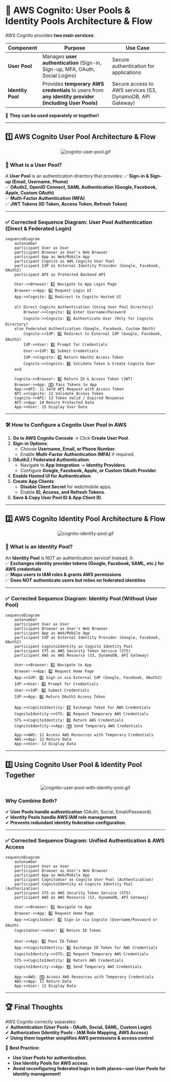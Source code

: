# 🔐 **AWS Cognito: User Pools & Identity Pools Architecture & Flow**

AWS Cognito provides **two main services**:

| **Component**     | **Purpose**                                                                                           | **Use Case**                                              |
| ----------------- | ----------------------------------------------------------------------------------------------------- | --------------------------------------------------------- |
| **User Pool**     | Manages **user authentication** (Sign-in, Sign-up, MFA, OAuth, Social Logins)                         | Secure authentication for applications                    |
| **Identity Pool** | Provides **temporary AWS credentials** to users from **any identity provider (including User Pools)** | Secure access to AWS services (S3, DynamoDB, API Gateway) |

🚀 **They can be used separately or together!**

---

## **1️⃣ AWS Cognito User Pool Architecture & Flow**

<div style="text-align: center;">
    <img src="images/cognito-user-pool.gif" alt="cognito-user-pool.gif">
</div>

### **🔹 What is a User Pool?**

A **User Pool** is an authentication directory that provides:
✅ **Sign-in & Sign-up (Email, Username, Phone)**  
✅ **OAuth2, OpenID Connect, SAML Authentication (Google, Facebook, Apple, Custom OAuth)**  
✅ **Multi-Factor Authentication (MFA)**  
✅ **JWT Tokens (ID Token, Access Token, Refresh Token)**

---

### **✅ Corrected Sequence Diagram: User Pool Authentication (Direct & Federated Login)**

```mermaid
sequenceDiagram
    autonumber
    participant User as User
    participant Browser as User's Web Browser
    participant App as Web/Mobile App
    participant Cognito as AWS Cognito User Pool
    participant IdP as External Identity Provider (Google, Facebook, OAuth2)
    participant API as Protected Backend API

    User->>Browser: 1️⃣ Navigate to App Login Page
    Browser->>App: 2️⃣ Request Login UI
    App->>Cognito: 3️⃣ Redirect to Cognito Hosted UI

    alt Direct Cognito Authentication (Using User Pool Directory)
        Browser->>Cognito: 4️⃣ Enter Username/Password
        Cognito->>Cognito: 5️⃣ Authenticate User (Only for Cognito Directory)
    else Federated Authentication (Google, Facebook, Custom OAuth)
        Cognito->>IdP: 4️⃣ Redirect to External IdP (Google, Facebook, OAuth2)
        IdP->>User: 5️⃣ Prompt for Credentials
        User->>IdP: 6️⃣ Submit Credentials
        IdP->>Cognito: 7️⃣ Return OAuth2 Access Token
        Cognito->>Cognito: 8️⃣ Validate Token & Create Cognito User
    end

    Cognito->>Browser: 9️⃣ Return ID & Access Token (JWT)
    Browser->>App: 🔟 Pass Tokens to App
    App->>API: 11 Send API Request with Access Token
    API->>Cognito: 12 Validate Access Token
    Cognito->>API: 13 Token Valid / Expired Response
    API->>App: 14 Return Protected Data
    App->>User: 15 Display User Data
```

---

### **🛠️ How to Configure a Cognito User Pool in AWS**

1. **Go to AWS Cognito Console** → Click **Create User Pool**.
2. **Sign-in Options**:
   - Choose **Username, Email, or Phone Number**.
   - Enable **Multi-Factor Authentication (MFA)** if required.
3. **OAuth2 / Federated Authentication**:
   - Navigate to **App Integration** → **Identity Providers**.
   - Configure **Google, Facebook, Apple, or Custom OAuth Provider**.
4. **Enable Hosted UI for Authentication**.
5. **Create App Clients**:
   - **Disable Client Secret** for web/mobile apps.
   - Enable **ID, Access, and Refresh Tokens**.
6. **Save & Copy User Pool ID & App Client ID**.

---

## **2️⃣ AWS Cognito Identity Pool Architecture & Flow**

<div style="text-align: center;">
    <img src="images/cognito-identity-pool.gif" alt="cognito-identity-pool.gif">
</div>

### **🔹 What is an Identity Pool?**

An **Identity Pool** is NOT an authentication service! Instead, it:  
✅ **Exchanges identity provider tokens (Google, Facebook, SAML, etc.) for AWS credentials**  
✅ **Maps users to IAM roles & grants AWS permissions**  
✅ **Does NOT authenticate users but relies on federated identities**

---

### **✅ Corrected Sequence Diagram: Identity Pool (Without User Pool)**

```mermaid
sequenceDiagram
    autonumber
    participant User as User
    participant Browser as User's Web Browser
    participant App as Web/Mobile App
    participant IdP as External Identity Provider (Google, Facebook, OAuth2)
    participant CognitoIdentity as Cognito Identity Pool
    participant STS as AWS Security Token Service (STS)
    participant AWS as AWS Resource (S3, DynamoDB, API Gateway)

    User->>Browser: 1️⃣ Navigate to App
    Browser->>App: 2️⃣ Request Home Page
    App->>IdP: 3️⃣ Sign-in via External IdP (Google, Facebook, OAuth2)
    IdP->>User: 4️⃣ Prompt for Credentials
    User->>IdP: 5️⃣ Submit Credentials
    IdP->>App: 6️⃣ Return OAuth2 Access Token

    App->>CognitoIdentity: 7️⃣ Exchange Token for AWS Credentials
    CognitoIdentity->>STS: 8️⃣ Request Temporary AWS Credentials
    STS->>CognitoIdentity: 9️⃣ Return AWS Credentials
    CognitoIdentity->>App: 🔟 Send Temporary AWS Credentials

    App->>AWS: 11 Access AWS Resources with Temporary Credentials
    AWS->>App: 12 Return Data
    App->>User: 13 Display Data
```

---

## **3️⃣ Using Cognito User Pool & Identity Pool Together**

<div style="text-align: center;">
    <img src="images/cognito-user-pool-with-identity-pool.gif" alt="cognito-user-pool-with-identity-pool.gif">
</div>

### **Why Combine Both?**

✔ **User Pools handle authentication** (OAuth, Social, Email/Password).  
✔ **Identity Pools handle AWS IAM role management**.  
✔ **Prevents redundant identity federation configuration**.

---

### **✅ Corrected Sequence Diagram: Unified Authentication & AWS Access**

```mermaid
sequenceDiagram
    autonumber
    participant User as User
    participant Browser as User's Web Browser
    participant App as Web/Mobile App
    participant CognitoUser as Cognito User Pool (Authentication)
    participant CognitoIdentity as Cognito Identity Pool (Authorization)
    participant STS as AWS Security Token Service (STS)
    participant AWS as AWS Resource (S3, DynamoDB, API Gateway)

    User->>Browser: 1️⃣ Navigate to App
    Browser->>App: 2️⃣ Request Home Page
    App->>CognitoUser: 3️⃣ Sign-in via Cognito (Username/Password or OAuth)
    CognitoUser->>User: 4️⃣ Return ID Token

    User->>App: 5️⃣ Pass ID Token
    App->>CognitoIdentity: 6️⃣ Exchange ID Token for AWS Credentials
    CognitoIdentity->>STS: 7️⃣ Request Temporary AWS Credentials
    STS->>CognitoIdentity: 8️⃣ Return AWS Credentials
    CognitoIdentity->>App: 9️⃣ Send Temporary AWS Credentials

    App->>AWS: 🔟 Access AWS Resources with Temporary Credentials
    AWS->>App: 11 Return Data
    App->>User: 12 Display Data
```

---

## 🏆 **Final Thoughts**

AWS Cognito correctly separates:  
✔ **Authentication (User Pools - OAuth, Social, SAML, Custom Login)**  
✔ **Authorization (Identity Pools - IAM Role Mapping, AWS Access)**  
✔ **Using them together simplifies AWS permissions & access control**.

🚀 **Best Practice:**

- **Use User Pools for authentication**.
- **Use Identity Pools for AWS access**.
- **Avoid reconfiguring federated login in both places—use User Pools for identity management!**

